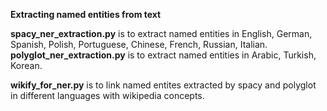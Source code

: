 **Extracting named entities from text**

**spacy_ner_extraction.py** is to extract named entities in English, German, Spanish, Polish, Portuguese, Chinese, French, Russian, Italian.
**polyglot_ner_extraction.py** is to extract named entities in Arabic, Turkish, Korean.

**wikify_for_ner.py** is to link named entites extracted by spacy and polyglot in different languages with wikipedia concepts.
